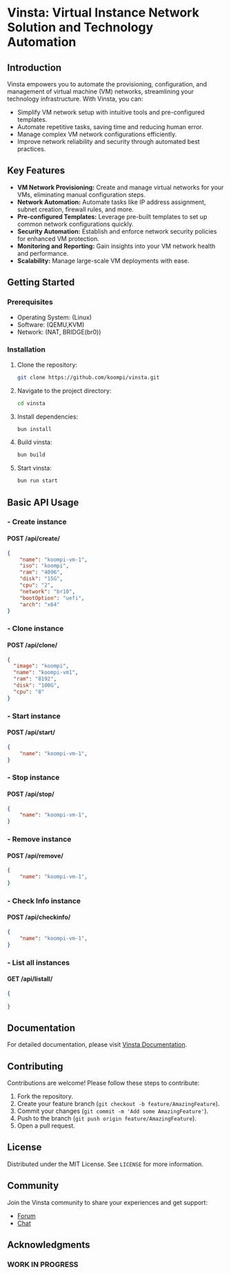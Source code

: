 # Vinsta: Virtual Instance Network Solution and Technology Automation

## Introduction

Vinsta empowers you to automate the provisioning, configuration, and management of virtual machine (VM) networks, streamlining your technology infrastructure. With Vinsta, you can:

- Simplify VM network setup with intuitive tools and pre-configured templates.
- Automate repetitive tasks, saving time and reducing human error.
- Manage complex VM network configurations efficiently.
- Improve network reliability and security through automated best practices.

## Key Features

- **VM Network Provisioning:** Create and manage virtual networks for your VMs, eliminating manual configuration steps.
- **Network Automation:** Automate tasks like IP address assignment, subnet creation, firewall rules, and more.
- **Pre-configured Templates:** Leverage pre-built templates to set up common network configurations quickly.
- **Security Automation:** Establish and enforce network security policies for enhanced VM protection.
- **Monitoring and Reporting:** Gain insights into your VM network health and performance.
- **Scalability:** Manage large-scale VM deployments with ease.

## Getting Started

### Prerequisites

- Operating System: (Linux)
- Software: (QEMU,KVM)
- Network: (NAT, BRIDGE(br0))

### Installation

1. Clone the repository:
    ```sh
    git clone https://github.com/koompi/vinsta.git
    ```
2. Navigate to the project directory:
    ```sh
    cd vinsta
    ```
3. Install dependencies:
    ```sh
    bun install
    ```
4. Build vinsta:
    ```sh
    bun build
    ```
5. Start vinsta:
    ```sh
    bun run start
    ```


## Basic API Usage

### - Create instance

#### POST /api/create/

```json
{
    "name": "koompi-vm-1",
    "iso": "koompi",
    "ram": "4096",
    "disk": "15G",
    "cpu": "2",
    "network": "br10",
    "bootOption": "uefi",
    "arch": "x64"
}
```

### - Clone instance

#### POST /api/clone/

```json
{
  "image": "koompi",
  "name": "koompi-vm1",
  "ram": "8192",
  "disk": "100G",
  "cpu": "8"
}
```

### - Start instance

#### POST /api/start/

```json
{
    "name": "koompi-vm-1",
}
```

### - Stop instance

#### POST /api/stop/

```json
{
    "name": "koompi-vm-1",
}
```

### - Remove instance

#### POST /api/remove/

```json
{
    "name": "koompi-vm-1",
}
```

### - Check Info instance

#### POST /api/checkinfo/

```json
{
    "name": "koompi-vm-1",
}
```

### - List all instances

#### GET /api/listall/

```json
{
    
}
```

## Documentation

For detailed documentation, please visit [Vinsta Documentation](https://github.com/koompi/vinsta/docs/README.md).

## Contributing

Contributions are welcome! Please follow these steps to contribute:

1. Fork the repository.
2. Create your feature branch (`git checkout -b feature/AmazingFeature`).
3. Commit your changes (`git commit -m 'Add some AmazingFeature'`).
4. Push to the branch (`git push origin feature/AmazingFeature`).
5. Open a pull request.

## License

Distributed under the MIT License. See `LICENSE` for more information.

## Community

Join the Vinsta community to share your experiences and get support:

- [Forum](https://localhost:3000)
- [Chat](https://localhost:3000)


## Acknowledgments

### WORK IN PROGRESS